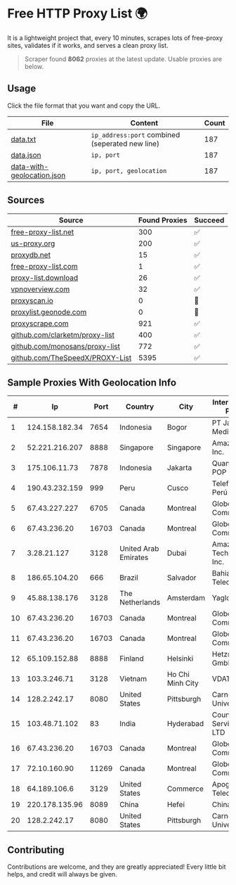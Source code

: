 
# Free HTTP Proxy List 🌍

It is a lightweight project that, every 10 minutes, scrapes lots of free-proxy sites, validates if it works, and serves a clean proxy list.


> Scraper found **8062** proxies at the latest update. Usable proxies are below.

## Usage

Click the file format that you want and copy the URL.


|File|Content|Count|
|----|-------|-----|
|[data.txt](https://raw.githubusercontent.com/themiralay/Proxy-List-World/master/data.txt)|`ip_address:port` combined (seperated new line)|187|
|[data.json](https://raw.githubusercontent.com/themiralay/Proxy-List-World/master/data.json)|`ip, port`|187|
|[data-with-geolocation.json](https://raw.githubusercontent.com/themiralay/Proxy-List-World/master/data-with-geolocation.json)|`ip, port, geolocation`|187|

## Sources

|Source|Found Proxies|Succeed|
|------|-------------|-------|
|[free-proxy-list.net](https://free-proxy-list.net)|300|✅|
|[us-proxy.org](https://www.us-proxy.org)|200|✅|
|[proxydb.net](http://proxydb.net)|15|✅|
|[free-proxy-list.com](https://free-proxy-list.com/?page=&port=&type%5B%5D=http&type%5B%5D=https&up_time=0&search=Search)|1|✅|
|[proxy-list.download](https://www.proxy-list.download/HTTP)|26|✅|
|[vpnoverview.com](https://vpnoverview.com/privacy/anonymous-browsing/free-proxy-servers)|32|✅|
|[proxyscan.io](https://www.proxyscan.io)|0|🚫|
|[proxylist.geonode.com](https://proxylist.geonode.com/api/proxy-list?limit=300&page=1&sort_by=lastChecked&sort_type=desc&protocols=http,https)|0|🚫|
|[proxyscrape.com](https://api.proxyscrape.com/v2/?request=displayproxies&protocol=http&timeout=10000&country=all&ssl=all&anonymity=all)|921|✅|
|[github.com/clarketm/proxy-list](https://raw.githubusercontent.com/clarketm/proxy-list/master/proxy-list-raw.txt)|400|✅|
|[github.com/monosans/proxy-list](https://raw.githubusercontent.com/monosans/proxy-list/main/proxies/http.txt)|772|✅|
|[github.com/TheSpeedX/PROXY-List](https://raw.githubusercontent.com/TheSpeedX/PROXY-List/master/http.txt)|5395|✅|


## Sample Proxies With Geolocation Info

|#|Ip|Port|Country|City|Internet Service Provider|
|-|--|----|-------|----|-------------------------|
|1|124.158.182.34|7654|Indonesia|Bogor|PT Jala Lintas Media|
|2|52.221.216.207|8888|Singapore|Singapore|Amazon.com, Inc.|
|3|175.106.11.73|7878|Indonesia|Jakarta|Quantum Dist POP KK|
|4|190.43.232.159|999|Peru|Cusco|Telefonica del Perú|
|5|67.43.227.227|6705|Canada|Montreal|GloboTech Communications|
|6|67.43.236.20|16703|Canada|Montreal|GloboTech Communications|
|7|3.28.21.127|3128|United Arab Emirates|Dubai|Amazon Technologies Inc.|
|8|186.65.104.20|666|Brazil|Salvador|Bahiadados Telecom Ltda.|
|9|45.88.138.176|3128|The Netherlands|Amsterdam|Yaglom Labs Ltd|
|10|67.43.236.20|16703|Canada|Montreal|GloboTech Communications|
|11|67.43.236.20|16703|Canada|Montreal|GloboTech Communications|
|12|65.109.152.88|8888|Finland|Helsinki|Hetzner Online GmbH|
|13|103.3.246.71|3128|Vietnam|Ho Chi Minh City|VDATA|
|14|128.2.242.17|8080|United States|Pittsburgh|Carnegie Mellon University|
|15|103.48.71.102|83|India|Hyderabad|Country Online Services PVT LTD|
|16|67.43.236.20|16703|Canada|Montreal|GloboTech Communications|
|17|72.10.160.90|11269|Canada|Montreal|GloboTech Communications|
|18|64.189.106.6|3129|United States|Commerce|Apogee Telecom Inc.|
|19|220.178.135.96|8089|China|Hefei|Chinanet|
|20|128.2.242.17|8080|United States|Pittsburgh|Carnegie Mellon University|



## Contributing

Contributions are welcome, and they are greatly appreciated! Every
little bit helps, and credit will always be given.

